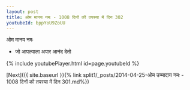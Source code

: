 ```yaml
---
layout: post
title: ओम मानय नमः - 1008 दिनों की तपस्या में दिन 302
youtubeId: bppYoU9ZoUU
---
```

 
 
 ओम मानय नमः  
 
 -  जो आपल्याला अपार आनंद देतो 
 
  
 
  
 
 
 
 
 
 


{% include youtubePlayer.html id=page.youtubeId %}
 
[Next]({{ site.baseurl }}{% link  split1/_posts/2014-04-25-ओम उन्मादाय नमः - 1008 दिनों की तपस्या में दिन 301.md%})
 
